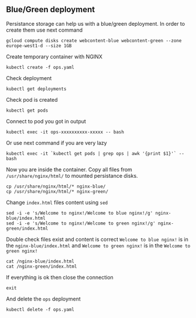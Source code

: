 ## Blue/Green deployment
Persistance storage can help us with a blue/green deployment. In order to create them use next command
```
gcloud compute disks create webcontent-blue webcontent-green --zone europe-west1-d --size 1GB
```
Create temporary container with NGINX
```
kubectl create -f ops.yaml
```
Check deployment
```
kubectl get deployments
```
Check pod is created
```
kubectl get pods
```
Connect to pod you got in output
```
kubectl exec -it ops-xxxxxxxxxx-xxxxx -- bash
```
Or use next command if you are very lazy
```
kubectl exec -it `kubectl get pods | grep ops | awk '{print $1}'` -- bash
```
Now you are inside the container. Copy all files from `/usr/share/nginx/html/` to mounted persistance disks.
```
cp /usr/share/nginx/html/* nginx-blue/
cp /usr/share/nginx/html/* nginx-green/
```
Change `index.html` files content using `sed`
```
sed -i -e 's/Welcome to nginx!/Welcome to blue nginx!/g' nginx-blue/index.html
sed -i -e 's/Welcome to nginx!/Welcome to green nginx!/g' nginx-green/index.html
```
Double check files exist and content is correct `Welcome to blue nginx!` is in the `nginx-blue/index.html` and `Welcome to green nginx!` is in the `Welcome to green nginx!`
```
cat /nginx-blue/index.html
cat /nginx-green/index.html
```
If everything is ok then close the connection
```
exit
```
And delete the `ops` deployment
```
kubectl delete -f ops.yaml
```

